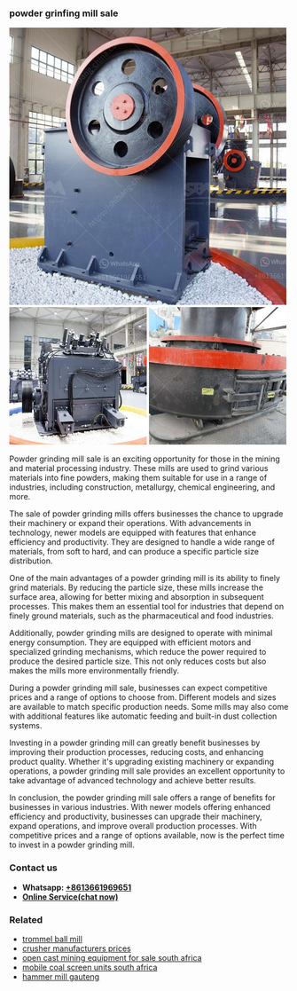<h3>powder grinfing mill sale</h3><img src='1708322808.jpg' alt=''><p>Powder grinding mill sale is an exciting opportunity for those in the mining and material processing industry. These mills are used to grind various materials into fine powders, making them suitable for use in a range of industries, including construction, metallurgy, chemical engineering, and more.</p><p>The sale of powder grinding mills offers businesses the chance to upgrade their machinery or expand their operations. With advancements in technology, newer models are equipped with features that enhance efficiency and productivity. They are designed to handle a wide range of materials, from soft to hard, and can produce a specific particle size distribution.</p><p>One of the main advantages of a powder grinding mill is its ability to finely grind materials. By reducing the particle size, these mills increase the surface area, allowing for better mixing and absorption in subsequent processes. This makes them an essential tool for industries that depend on finely ground materials, such as the pharmaceutical and food industries.</p><p>Additionally, powder grinding mills are designed to operate with minimal energy consumption. They are equipped with efficient motors and specialized grinding mechanisms, which reduce the power required to produce the desired particle size. This not only reduces costs but also makes the mills more environmentally friendly.</p><p>During a powder grinding mill sale, businesses can expect competitive prices and a range of options to choose from. Different models and sizes are available to match specific production needs. Some mills may also come with additional features like automatic feeding and built-in dust collection systems.</p><p>Investing in a powder grinding mill can greatly benefit businesses by improving their production processes, reducing costs, and enhancing product quality. Whether it's upgrading existing machinery or expanding operations, a powder grinding mill sale provides an excellent opportunity to take advantage of advanced technology and achieve better results.</p><p>In conclusion, the powder grinding mill sale offers a range of benefits for businesses in various industries. With newer models offering enhanced efficiency and productivity, businesses can upgrade their machinery, expand operations, and improve overall production processes. With competitive prices and a range of options available, now is the perfect time to invest in a powder grinding mill.</p><h3>Contact us</h3><ul><li><strong>Whatsapp:&nbsp;<a href="https://wa.me/8613661969651">+8613661969651</a></strong></li><li><a href="https://swt.shibang-china.com/?git&amp;zhl&amp;powder grinfing mill sale"><strong>Online Service(chat now)</strong></a></li></ul><h3>Related</h3><ul><li><a href='trommel ball mill.md'>trommel ball mill</a></li><li><a href='crusher manufacturers prices.md'>crusher manufacturers prices</a></li><li><a href='open cast mining equipment for sale south africa.md'>open cast mining equipment for sale south africa</a></li><li><a href='mobile coal screen units south africa.md'>mobile coal screen units south africa</a></li><li><a href='hammer mill gauteng.md'>hammer mill gauteng</a></li></ul>
